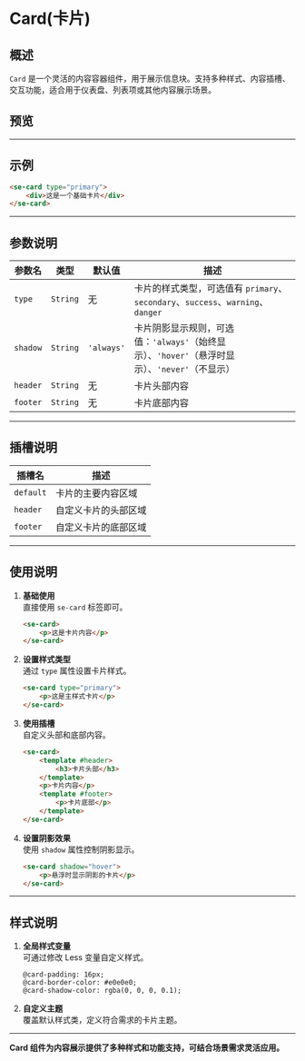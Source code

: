 

# Card(卡片)
## 概述
`Card` 是一个灵活的内容容器组件，用于展示信息块。支持多种样式、内容插槽、交互功能，适合用于仪表盘、列表项或其他内容展示场景。


## 预览

<preview path="../../demos/card/card.vue" title="基本使用" ></preview>

---

## 示例

```html
<se-card type="primary">
    <div>这是一个基础卡片</div>
</se-card>
```

---

## 参数说明

| 参数名  | 类型     | 默认值      | 描述                               |
|---------|----------|-------------|------------------------------------|
| `type`  | `String` | 无          | 卡片的样式类型，可选值有 `primary`、`secondary`、`success`、`warning`、`danger` |
| `shadow`| `String` | `'always'`  | 卡片阴影显示规则，可选值：`'always'`（始终显示）、`'hover'`（悬浮时显示）、`'never'`（不显示） |
| `header`| `String` | 无          | 卡片头部内容                       |
| `footer`| `String` | 无          | 卡片底部内容                       |

---

## 插槽说明

| 插槽名  | 描述                         |
|---------|------------------------------|
| `default` | 卡片的主要内容区域            |
| `header`  | 自定义卡片的头部区域          |
| `footer`  | 自定义卡片的底部区域          |

---

## 使用说明

1. **基础使用**  
   直接使用 `se-card` 标签即可。

   ```html
   <se-card>
       <p>这是卡片内容</p>
   </se-card>
   ```

2. **设置样式类型**  
   通过 `type` 属性设置卡片样式。

   ```html
   <se-card type="primary">
       <p>这是主样式卡片</p>
   </se-card>
   ```

3. **使用插槽**  
   自定义头部和底部内容。

   ```html
   <se-card>
       <template #header>
           <h3>卡片头部</h3>
       </template>
       <p>卡片内容</p>
       <template #footer>
           <p>卡片底部</p>
       </template>
   </se-card>
   ```

4. **设置阴影效果**  
   使用 `shadow` 属性控制阴影显示。

   ```html
   <se-card shadow="hover">
       <p>悬浮时显示阴影的卡片</p>
   </se-card>
   ```

---

## 样式说明

1. **全局样式变量**  
   可通过修改 Less 变量自定义样式。
   ```less
   @card-padding: 16px;
   @card-border-color: #e0e0e0;
   @card-shadow-color: rgba(0, 0, 0, 0.1);
   ```

2. **自定义主题**  
   覆盖默认样式类，定义符合需求的卡片主题。

---

**Card 组件为内容展示提供了多种样式和功能支持，可结合场景需求灵活应用。**
